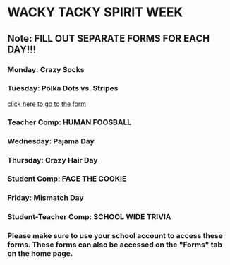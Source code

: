 ##     
# WACKY TACKY SPIRIT WEEK
## Note: FILL OUT SEPARATE FORMS FOR EACH DAY!!!
### Monday: Crazy Socks
<!--<a href="https://docs.google.com/forms/d/e/1FAIpQLSfS_Lilp_KkqxuUgQLbogoqtJWMw-6Ls2GWxNn6Qn16lVAbhw/viewform">click here to go to the form</a>-->

### Tuesday: Polka Dots vs. Stripes
<a href="https://docs.google.com/forms/d/e/1FAIpQLSfJc02vR67mfdgbh-PqUwbNeavkt8SvgM-kFgrSz67c4t2I7Q/viewform">click here to go to the form</a>
### Teacher Comp: HUMAN FOOSBALL

### Wednesday: Pajama Day
<!-- <a href="https://docs.google.com/forms/d/e/1FAIpQLSe4YRbrm_4rNpGh8B6aJM1AF_c2e0qWq7mKEMYwoCgbi5gyNg/viewform">click here to go to the form</a> -->

### Thursday: Crazy Hair Day
<!-- <a href="https://docs.google.com/forms/d/e/1FAIpQLSecuG-TxbuCLmaZX7nuCx1TxCiK0R7YFYFA-kAlzxCS3LzMKw/viewform">click here to go to the form</a> -->
### Student Comp: FACE THE COOKIE

### Friday: Mismatch Day
<!-- <a href="https://docs.google.com/forms/d/e/1FAIpQLSdJEeCEEPfPcFODQhzpXmQWk6sMcAd9HiQ6_eGvMGjBzONXLA/viewform">click here to go to the form</a> -->
### Student-Teacher Comp: SCHOOL WIDE TRIVIA
### Please make sure to use your school account to access these forms. These forms can also be accessed on the "Forms" tab on the home page.
